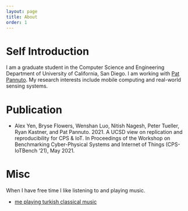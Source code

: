 ```yaml
---
layout: page
title: About
order: 1
---
```




# Self Introduction
I am a graduate student in the Computer Science and Engineering Department of University of California, San Diego.
I am working with [Pat Pannuto](https://patpannuto.com/).
My research interests include  mobile computing and real-world sensing systems. 

# Publication
- Alex Yen, Bryse Flowers, Wenshan Luo, Nitish Nagesh, Peter Tueller, Ryan Kastner, and Pat Pannuto. 2021. A UCSD view on replication and reproducibility for CPS & IoT. In Proceedings of the Workshop on Benchmarking Cyber-Physical Systems and Internet of Things (CPS-IoTBench ‘21), May 2021.

# Misc
When I have free time I like listening to and playing music.
- [me playing turkish classical music](https://www.dropbox.com/s/w80n7c48zu9l5nz/Maqam%20Saba%20on%20Alto%20Recorder.mp3)

